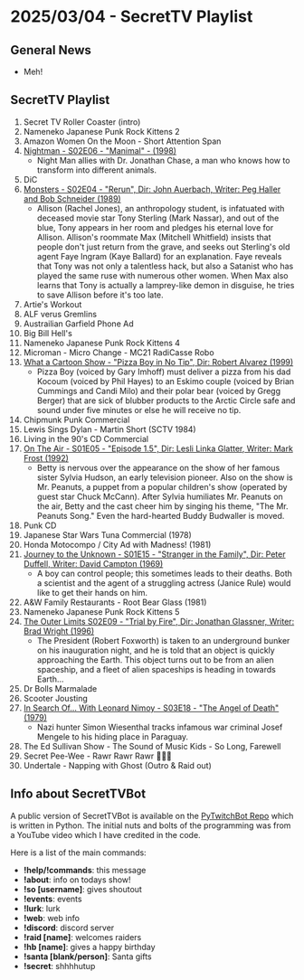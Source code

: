 # 2025/03/04 - SecretTV Playlist

## General News

- Meh!

## SecretTV Playlist

1. Secret TV Roller Coaster (intro)
2. Nameneko Japanese Punk Rock Kittens 2
3. Amazon Women On the Moon - Short Attention Span
5. [Nightman - S02E06 - "Manimal" - (1998)](https://en.wikipedia.org/wiki/Manimal#Night_Man)
   - Night Man allies with Dr. Jonathan Chase, a man who knows how to transform into different animals.
6. DiC
7. [Monsters - S02E04 - "Rerun", Dir: John Auerbach, Writer: Peg Haller and Bob Schneider (1989)](https://en.wikipedia.org/wiki/List_of_Monsters_episodes#Season_2_(1989%E2%80%9390))
   - Allison (Rachel Jones), an anthropology student, is infatuated with deceased movie star Tony Sterling (Mark Nassar), and out of the blue, Tony appears in her room and pledges his eternal love for Allison. Allison's roommate Max (Mitchell Whitfield) insists that people don't just return from the grave, and seeks out Sterling's old agent Faye Ingram (Kaye Ballard) for an explanation. Faye reveals that Tony was not only a talentless hack, but also a Satanist who has played the same ruse with numerous other women. When Max also learns that Tony is actually a lamprey-like demon in disguise, he tries to save Allison before it's too late.
8. Artie's Workout
9. ALF verus Gremlins
10. Austrailian Garfield Phone Ad
10. Big Bill Hell's
11. Nameneko Japanese Punk Rock Kittens 4
12. Microman - Micro Change - MC21 RadiCasse Robo
14. [What a Cartoon Show - "Pizza Boy in No Tip", Dir: Robert Alvarez (1999)](https://en.wikipedia.org/wiki/What_a_Cartoon!)
    - Pizza Boy (voiced by Gary Imhoff) must deliver a pizza from his dad Kocoum (voiced by Phil Hayes) to an Eskimo couple (voiced by Brian Cummings and Candi Milo) and their polar bear (voiced by Gregg Berger) that are sick of blubber products to the Arctic Circle safe and sound under five minutes or else he will receive no tip.
15. Chipmunk Punk Commercial
16. Lewis Sings Dylan - Martin Short (SCTV 1984)
17. Living in the 90's CD Commercial
18. [On The Air - S01E05 - "Episode 1.5", Dir: Lesli Linka Glatter, Writer: Mark Frost (1992)](https://en.wikipedia.org/wiki/On_the_Air_(TV_series)#Episodes)
    - Betty is nervous over the appearance on the show of her famous sister Sylvia Hudson, an early television pioneer. Also on the show is Mr. Peanuts, a puppet from a popular children's show (operated by guest star Chuck McCann). After Sylvia humiliates Mr. Peanuts on the air, Betty and the cast cheer him by singing his theme, "The Mr. Peanuts Song." Even the hard-hearted Buddy Budwaller is moved.
19. Punk CD
21. Japanese Star Wars Tuna Commercial (1978)
22. Honda Motocompo / City Ad with Madness! (1981)
23. [Journey to the Unknown - S01E15 - "Stranger in the Family", Dir: Peter Duffell, Writer: David Campton (1969)](https://en.wikipedia.org/wiki/Journey_to_the_Unknown#Episodes)
    - A boy can control people; this sometimes leads to their deaths. Both a scientist and the agent of a struggling actress (Janice Rule) would like to get their hands on him.
24. A&W Family Restaurants - Root Bear Glass (1981)
25. Nameneko Japanese Punk Rock Kittens 5
26. [The Outer Limits S02E09 - "Trial by Fire", Dir: Jonathan Glassner, Writer: Brad Wright (1996)](https://en.wikipedia.org/wiki/List_of_The_Outer_Limits_(1995_TV_series)_episodes#Season_2_(1996))
    - The President (Robert Foxworth) is taken to an underground bunker on his inauguration night, and he is told that an object is quickly approaching the Earth. This object turns out to be from an alien spaceship, and a fleet of alien spaceships is heading in towards Earth...
20. Dr Bolls Marmalade
27. Scooter Jousting
28. [In Search Of... With Leonard Nimoy - S03E18 - "The Angel of Death" (1979)](https://en.wikipedia.org/wiki/In_Search_of..._(TV_series)#Season_3_(1978%E2%80%931979))
    - Nazi hunter Simon Wiesenthal tracks infamous war criminal Josef Mengele to his hiding place in Paraguay.
29. The Ed Sullivan Show - The Sound of Music Kids - So Long, Farewell
30. Secret Pee-Wee - Rawr Rawr Rawr 🐊🐊🐊
31. Undertale - Napping with Ghost (Outro & Raid out)



## Info about SecretTVBot

A public version of SecretTVBot is available on the [PyTwitchBot Repo](https://github.com/awbored/PyTwitchBot) which is written in Python.  The initial nuts and bolts of the programming was from a YouTube video which I have credited in the code.

Here is a list of the main commands:
- **!help/!commands**: this message
- **!about**: info on todays show!
- **!so [username]**: gives shoutout
- **!events**: events
- **!lurk**: lurk
- **!web**: web info
- **!discord**: discord server
- **!raid [name]**: welcomes raiders
- **!hb [name]**: gives a happy birthday
- **!santa [blank/person]**: Santa gifts
- **!secret**: shhhhutup
